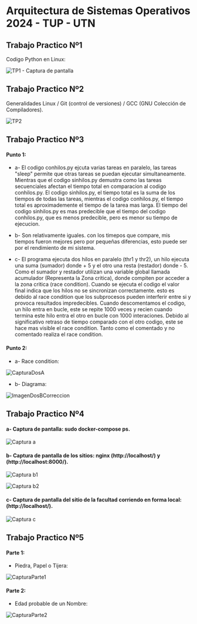 # Arquitectura de Sistemas Operativos 2024 - TUP - UTN


## Trabajo Practico Nº1

Codigo Python en Linux:

![TP1 - Captura de pantalla](https://github.com/DinoDetzel/ASO2024TPs/assets/140660824/6558092e-fd93-45b0-9d4e-62be6727bd3f)


## Trabajo Practico Nº2

Generalidades Linux / Git (control de versiones) / GCC (GNU Colección de Compiladores).

![TP2](https://github.com/DinoDetzel/ASO2024TPs/assets/140660824/99e4d705-9c4d-4e22-bce7-21e5ced616bb)


## Trabajo Practico Nº3

#### Punto 1:
 
- a- El codigo conhilos.py ejcuta varias tareas en paralelo, las tareas "sleep" permite que otras tareas se puedan ejecutar simultaneamente. Mientras que el codigo sinhilos.py demustra como las tareas secuenciales afectan el tiempo total en comparacion al codigo conhilos.py. El codigo sinhilos.py, el tiempo total es la suma de los tiempos de todas las tareas, mientras el codigo conhilos.py, el tiempo total es aproximademente el tiempo de la tarea mas larga.
El tiempo del codigo sinhilos.py es mas predecible que el tiempo del codigo conhilos.py, que es menos predecible, pero es menor su tiempo de ejecucion. 

- b- Son relativamente iguales. con los timepos que compare, mis tiempos fueron mejores pero por pequeñas diferencias, esto puede ser por el rendimiento de mi sistema.

- c- El programa ejecuta dos hilos en paralelo (thr1 y thr2), un hilo ejecuta una suma (sumador) donde + 5 y el otro una resta (restador) donde - 5. Como el sumador y restador utilizan una variable global llamada acumulador (Representa la Zona critica), donde compiten por acceder a la zona critica (race condition).
Cuando se ejecuta el codigo el valor final indica que los hilos no se sincronizan correctamente. esto es debido al race condition que los subprocesos pueden interferir entre si y provoca resultados impredecibles.
Cuando descomentamos el codigo, un hilo entra en bucle, este se repite 1000 veces y recien cuando termina este hilo entra el otro en bucle con 1000 interaciones. Debido al significativo retraso de tiempo comparado con el otro codigo, este se hace mas visible el race condition.
Tanto como el comentado y no comentado realiza el race condition.


#### Punto 2:

- a- Race condition:

![CapturaDosA](https://github.com/DinoDetzel/ASO2024TPs/assets/140660824/b27c9f24-c7d3-4164-a7ff-285dea25206f)

- b- Diagrama:

![ImagenDosBCorreccion](https://github.com/DinoDetzel/ASO2024TPs/assets/140660824/e2557015-f8a8-4089-b133-a4084419eb50)


## Trabajo Practico Nº4

#### a- Captura de pantalla: sudo docker-compose ps.

![Captura a](https://github.com/DinoDetzel/ASO2024TPs/assets/140660824/672d59ba-4d00-4b06-814f-08bbdfd4310b)

#### b- Captura de pantalla de los sitios: nginx (http://localhost/) y (http://localhost:8000/).

![Captura b1](https://github.com/DinoDetzel/ASO2024TPs/assets/140660824/b70a48cf-a76a-43fc-ab5f-84530835003f)

![Captura b2](https://github.com/DinoDetzel/ASO2024TPs/assets/140660824/8063d53f-8594-4eef-80d9-77affb0338a4)

#### c- Captura de pantalla del sitio de la facultad corriendo en forma local: (http://localhost/).

![Captura c](https://github.com/DinoDetzel/ASO2024TPs/assets/140660824/613e6da2-54ae-48f1-ada1-766af7d09fe1)


## Trabajo Practico Nº5

#### Parte 1:

- Piedra, Papel o Tijera:

![CapturaParte1](https://github.com/DinoDetzel/ASO2024TPs/assets/140660824/9e1124b5-4237-43ce-8d6f-b6105bfeb4c6)

#### Parte 2:

- Edad probable de un Nombre:

![CapturaParte2](https://github.com/DinoDetzel/ASO2024TPs/assets/140660824/a6e0fa00-fd9e-455a-82cf-a2e990d86150)

